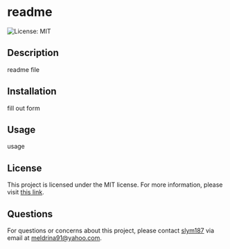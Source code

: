 # readme

![License: MIT](https://img.shields.io/badge/License-MIT-yellow.svg)

## Description
readme file

## Installation
fill out form

## Usage
usage

## License

This project is licensed under the MIT license. For more information, please visit [this link](https://opensource.org/licenses/MIT).

## Questions
For questions or concerns about this project, please contact [slym187](https://github.com/slym187) via email at meldrina91@yahoo.com.
